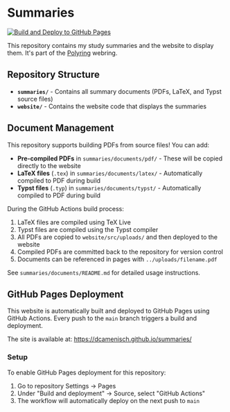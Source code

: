 # Summaries

[![Build and Deploy to GitHub Pages](https://github.com/dcamenisch/polyring-website/actions/workflows/node.js.yml/badge.svg)](https://github.com/dcamenisch/polyring-website/actions/workflows/node.js.yml)

This repository contains my study summaries and the website to display them. It's part of the [Polyring](https://polyring.ch) webring.

## Repository Structure

- **`summaries/`** - Contains all summary documents (PDFs, LaTeX, and Typst source files)
- **`website/`** - Contains the website code that displays the summaries

## Document Management

This repository supports building PDFs from source files! You can add:

- **Pre-compiled PDFs** in `summaries/documents/pdf/` - These will be copied directly to the website
- **LaTeX files** (`.tex`) in `summaries/documents/latex/` - Automatically compiled to PDF during build
- **Typst files** (`.typ`) in `summaries/documents/typst/` - Automatically compiled to PDF during build

During the GitHub Actions build process:
1. LaTeX files are compiled using TeX Live
2. Typst files are compiled using the Typst compiler
3. All PDFs are copied to `website/src/uploads/` and then deployed to the website
4. Compiled PDFs are committed back to the repository for version control
5. Documents can be referenced in pages with `../uploads/filename.pdf`

See `summaries/documents/README.md` for detailed usage instructions.

## GitHub Pages Deployment

This website is automatically built and deployed to GitHub Pages using GitHub Actions. Every push to the `main` branch triggers a build and deployment.

The site is available at: https://dcamenisch.github.io/summaries/

### Setup

To enable GitHub Pages deployment for this repository:

1. Go to repository Settings → Pages
2. Under "Build and deployment" → Source, select "GitHub Actions"
3. The workflow will automatically deploy on the next push to `main`
